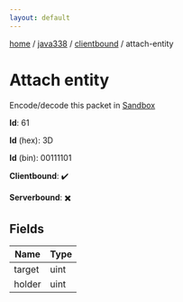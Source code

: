 ```yaml
---
layout: default
---
```


[home](/)  /  [java338](/protocol/java338)  /  [clientbound](/protocol/java338/clientbound)  /  attach-entity

# Attach entity

Encode/decode this packet in [Sandbox](../../../sandbox/java338#clientbound.attach_entity)

**Id**: 61

**Id** (hex): 3D

**Id** (bin): 00111101

**Clientbound**: ✔️

**Serverbound**: ✖️

## Fields

Name | Type
---|---
target | uint
holder | uint
